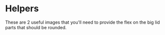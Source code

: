 # Helpers

These are 2 useful images that you'll need to provide the flex on the big lid parts that should be rounded.
